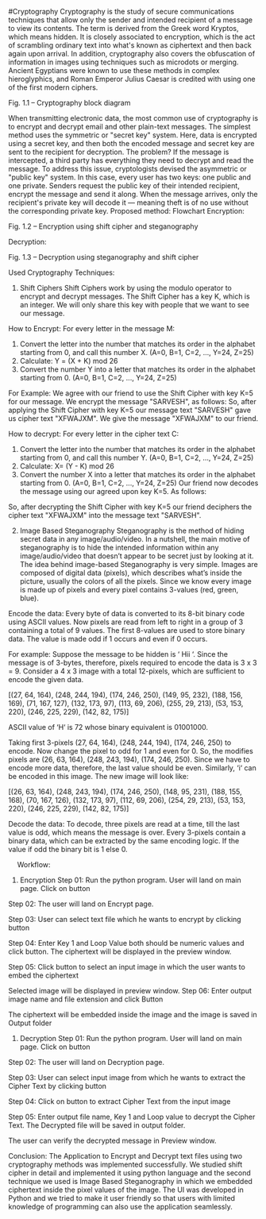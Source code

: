 #Cryptography 
Cryptography is the study of secure communications techniques that allow only the sender and intended recipient of a message to view its contents. The term is derived from the Greek word Kryptos, which means hidden. It is closely associated to encryption, which is the act of scrambling ordinary text into what's known as ciphertext and then back again upon arrival. In addition, cryptography also covers the obfuscation of information in images using techniques such as microdots or merging. Ancient Egyptians were known to use these methods in complex hieroglyphics, and Roman Emperor Julius Caesar is credited with using one of the first modern ciphers.
 
Fig. 1.1 – Cryptography block diagram

When transmitting electronic data, the most common use of cryptography is to encrypt and decrypt email and other plain-text messages. The simplest method uses the symmetric or "secret key" system. Here, data is encrypted using a secret key, and then both the encoded message and secret key are sent to the recipient for decryption. The problem? If the message is intercepted, a third party has everything they need to decrypt and read the message. To address this issue, cryptologists devised the asymmetric or "public key" system. In this case, every user has two keys: one public and one private. Senders request the public key of their intended recipient, encrypt the message and send it along. When the message arrives, only the recipient's private key will decode it — meaning theft is of no use without the corresponding private key.
Proposed method: Flowchart
Encryption:

 
Fig. 1.2 – Encryption using shift cipher and steganography



Decryption:

 

Fig. 1.3 – Decryption using steganography and shift cipher 


Used Cryptography Techniques:

1.	Shift Ciphers 
	Shift Ciphers work by using the modulo operator to encrypt and decrypt messages. The Shift Cipher has a key K, which is an integer. We will only share this key with people that we want to see our message.

How to Encrypt:
For every letter in the message M:

1. Convert the letter into the number that matches its order in the alphabet starting from 0, and call this number X.
(A=0, B=1, C=2, ..., Y=24, Z=25)
2. Calculate: Y = (X + K) mod 26
3. Convert the number Y into a letter that matches its order in the alphabet starting from 0.
(A=0, B=1, C=2, ..., Y=24, Z=25)

For Example: We agree with our friend to use the Shift Cipher with key K=5 for our message. 
We encrypt the message "SARVESH", as follows:
So, after applying the Shift Cipher with key K=5 our message text "SARVESH" gave us cipher text "XFWAJXM".
We give the message "XFWAJXM" to our friend.

How to decrypt:
For every letter in the cipher text C:

1. Convert the letter into the number that matches its order in the alphabet starting from 0, and call this number Y.
(A=0, B=1, C=2, ..., Y=24, Z=25)
2. Calculate: X= (Y - K) mod 26
3. Convert the number X into a letter that matches its order in the alphabet starting from 0.
(A=0, B=1, C=2, ..., Y=24, Z=25)
Our friend now decodes the message using our agreed upon key K=5. As follows:

So, after decrypting the Shift Cipher with key K=5 our friend deciphers the cipher text "XFWAJXM" into the message text "SARVESH".








2.	Image Based Steganography
	Steganography is the method of hiding secret data in any image/audio/video. In a nutshell, the main motive of steganography is to hide the intended information within any image/audio/video that doesn’t appear to be secret just by looking at it.
	The idea behind image-based Steganography is very simple. Images are composed of digital data (pixels), which describes what’s inside the picture, usually the colors of all the pixels. Since we know every image is made up of pixels and every pixel contains 3-values (red, green, blue).

Encode the data:
Every byte of data is converted to its 8-bit binary code using ASCII values. Now pixels are read from left to right in a group of 3 containing a total of 9 values. The first 8-values are used to store binary data. The value is made odd if 1 occurs and even if 0 occurs. 

For example: 
Suppose the message to be hidden is ‘ Hii ‘. Since the message is of 3-bytes, therefore, pixels required to encode the data is 3 x 3 = 9. Consider a 4 x 3 image with a total 12-pixels, which are sufficient to encode the given data.

[(27, 64, 164), (248, 244, 194), (174, 246, 250), (149, 95, 232),
(188, 156, 169), (71, 167, 127), (132, 173, 97), (113, 69, 206),
(255, 29, 213), (53, 153, 220), (246, 225, 229), (142, 82, 175)]

ASCII value of ‘H‘ is 72 whose binary equivalent is 01001000.

Taking first 3-pixels (27, 64, 164), (248, 244, 194), (174, 246, 250) to encode. Now change the pixel to odd for 1 and even for 0. So, the modifies pixels are (26, 63, 164), (248, 243, 194), (174, 246, 250). Since we have to encode more data, therefore, the last value should be even. Similarly, ‘i‘ can be encoded in this image.
The new image will look like:
 
[(26, 63, 164), (248, 243, 194), (174, 246, 250), (148, 95, 231),
(188, 155, 168), (70, 167, 126), (132, 173, 97), (112, 69, 206),
(254, 29, 213), (53, 153, 220), (246, 225, 229), (142, 82, 175)]


Decode the data:
To decode, three pixels are read at a time, till the last value is odd, which means the message is over. Every 3-pixels contain a binary data, which can be extracted by the same encoding logic. If the value if odd the binary bit is 1 else 0. 

 
Workflow:
1.	Encryption
Step 01: Run the python program. User will land on main page. Click on <ENCRYPT> button
       

Step 02: The user will land on Encrypt page. 
 

Step 03: User can select text file which he wants to encrypt by clicking <BROWSE> button
 
Step 04: Enter Key 1 and Loop Value both should be numeric values and click <ENCRYPT> button. The ciphertext will be displayed in the preview window.
 

Step 05: Click <BROWSE> button to select an input image in which the user wants to embed the ciphertext 

 

Selected image will be displayed in preview window. 
Step 06: Enter output image name and file extension and click <ENCRYPT> Button

 

The ciphertext will be embedded inside the image and the image is saved in Output folder
 



1.	Decryption
Step 01: Run the python program. User will land on main page. Click on <DECRYPT> button
       

Step 02: The user will land on Decryption page.
 

Step 03: User can select input image from which he wants to extract the Cipher Text by clicking <BROWSE> button
 
Step 04: Click on <DECRYPT> button to extract Cipher Text from the input image 
 

Step 05: Enter output file name, Key 1 and Loop value to decrypt the Cipher Text. The Decrypted file will be saved in output folder.
 
The user can verify the decrypted message in Preview window.

Conclusion:
	The Application to Encrypt and Decrypt text files using two cryptography methods was implemented successfully. We studied shift cipher in detail and implemented it using python language and the second technique we used is Image Based Steganography in which we embedded ciphertext inside the pixel values of the image. The UI was developed in Python and we tried to make it user friendly so that users with limited knowledge of programming can also use the application seamlessly.
